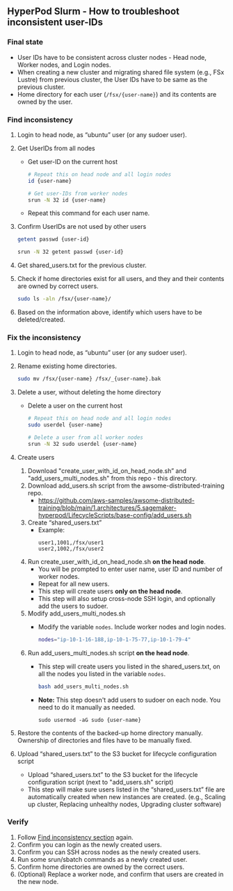 ## HyperPod Slurm - How to troubleshoot inconsistent user-IDs

### Final state

* User IDs have to be consistent across cluster nodes - Head node, Worker nodes, and Login nodes.
* When creating a new cluster and migrating shared file system (e.g., FSx Lustre) from previous cluster, the User IDs have to be same as the previous cluster.
* Home directory for each user (`/fsx/{user-name}`) and its contents are owned by the user.


### Find inconsistency

1. Login to head node, as “ubuntu” user  (or any sudoer user).
1. Get UserIDs from all nodes
    * Get user-ID on the current host

        ``` bash
        # Repeat this on head node and all login nodes
        id {user-name}
        
        # Get user-IDs from worker nodes
        srun -N 32 id {user-name}
        ```

    * Repeat this command for each user name.
1. Confirm UserIDs are not used by other users

    ``` bash
    getent passwd {user-id}
    
    srun -N 32 getent passwd {user-id}
    ```

1. Get shared_users.txt for the previous cluster.
1. Check if home directories exist for all users, and they and their contents are owned by correct users.
    
    ``` bash
    sudo ls -aln /fsx/{user-name}/
    ```

1. Based on the information above, identify which users have to be deleted/created.


### Fix the inconsistency

1. Login to head node, as “ubuntu” user (or any sudoer user).
1. Rename existing home directories.

    ``` bash
    sudo mv /fsx/{user-name} /fsx/_{user-name}.bak
    ```

1. Delete a user, without deleting the home directory
    * Delete a user on the current host
        
        ``` bash
        # Repeat this on head node and all login nodes
        sudo userdel {user-name}
        
        # Delete a user from all worker nodes
        srun -N 32 sudo userdel {user-name}
        ```

1. Create users
    1. Download "create_user_with_id_on_head_node.sh” and "add_users_multi_nodes.sh" from this repo - this directory.
    1. Download add_users.sh script from the awsome-distributed-training repo.
        * https://github.com/aws-samples/awsome-distributed-training/blob/main/1.architectures/5.sagemaker-hyperpod/LifecycleScripts/base-config/add_users.sh
    1. Create “shared_users.txt”
        * Example:
            ``` text
            user1,1001,/fsx/user1
            user2,1002,/fsx/user2
            ```
    1. Run create_user_with_id_on_head_node.sh **on the head node**.
        * You will be prompted to enter user name, user ID and number of worker nodes.
        * Repeat for all new users.
        * This step will create users **only on the head node**.
        * This step will also setup cross-node SSH login, and optionally add the users to sudoer.
    1. Modify add_users_multi_nodes.sh
        * Modify the variable `nodes`. Include worker nodes and login nodes.

            ``` bash
            nodes="ip-10-1-16-188,ip-10-1-75-77,ip-10-1-79-4"
            ```
    1. Run add_users_multi_nodes.sh script **on the head node**.
        * This step will create users you listed in the shared_users.txt, on all the nodes you listed in the variable `nodes`.
            
            ``` bash
            bash add_users_multi_nodes.sh
            ```

        * **Note:** This step doesn't add users to sudoer on each node. You need to do it manually as needed.

            ```
            sudo usermod -aG sudo {user-name}
            ```

1. Restore the contents of the backed-up home directory manually. Ownership of directories and files have to be manually fixed.

1. Upload “shared_users.txt” to the S3 bucket for lifecycle configuration script

    * Upload “shared_users.txt” to the S3 bucket for the lifecycle configuration script (next to "add_users.sh" script)
    * This step will make sure users listed in the “shared_users.txt” file are automatically created when new instances are created. (e.g., Scaling up cluster, Replacing unhealthy nodes, Upgrading cluster software)


### Verify

1. Follow [Find inconsistency section](#find-inconsistency) again.
1. Confirm you can login as the newly created users.
1. Confirm you can SSH across nodes as the newly created users.
1. Run some srun/sbatch commands as a newly created user.
1. Confirm home directories are owned by the correct users.
1. (Optional) Replace a worker node, and confirm that users are created in the new node.

